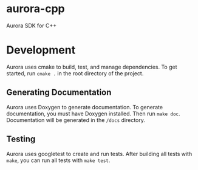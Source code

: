 # aurora-cpp
Aurora SDK for C++

# Development
Aurora uses cmake to build, test, and manage dependencies. To get started, run `cmake .` in the root directory of the project.

## Generating Documentation
Aurora uses Doxygen to generate documentation. To generate documentation, you must have Doxygen installed. Then run `make doc`. Documentation will be generated in the `/docs` directory.

## Testing
Aurora uses googletest to create and run tests. After building all tests with `make`, you can run all tests with `make test`.
